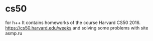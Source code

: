 # cs50
for h++
It contains homeworks of the course Harvard CS50 2016. https://cs50.harvard.edu/weeks
and solving some problems with site asmp.ru
